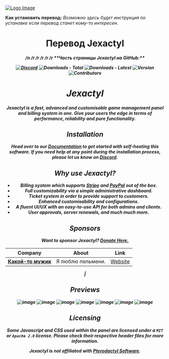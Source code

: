 [![Logo Image](https://cdn.discordapp.com/attachments/1012411945141424218/1012430446556090468/JexactylBannerBasic.jpg)](https://)


**Как установить перевод:**
_Возможно здесь будет инструкция по установке если перевод станет кому-то интересен._

<h1 align="center">Перевод Jexactyl</h1>
<h5 align="center">
    <strong>
/n
/r
/r
/r
/r
/r
**Часть страницы Jexactyl на GitHub:**

[![Discord](https://img.shields.io/discord/922284031129825280?style=for-the-badge)](https://discord.com/invite/qttGR4Z5Pk)
![Downloads - Total](https://img.shields.io/github/downloads/jexactyl/jexactyl/total?style=for-the-badge)
![Downloads - Latest](https://img.shields.io/github/downloads/jexactyl/jexactyl/latest/total?style=for-the-badge)
![Version](https://img.shields.io/github/v/release/jexactyl/jexactyl?style=for-the-badge)
![Contributors](https://img.shields.io/github/contributors-anon/jexactyl/jexactyl?style=for-the-badge)

<h1 align="center">Jexactyl</h1>
<h5 align="center">
    <strong>
        Jexactyl is a fast, advanced and customisable game management panel and billing system in one.
        Give your users the edge in terms of performance, reliability and pure functionality.
    </strong>
</h5>

## Installation
Head over to our [Documentation](https://docs.jexactyl.com) to get started with self-hosting this software.
If you need help at any point during the installation process, please let us know on [Discord](https://discord.com/invite/qttGR4Z5Pk).

## Why use Jexactyl?
* Billing system which supports [Stripe](https://stripe.com) and [PayPal](https://paypal.com) out of the box.
* Full customizability via a simple administrative dashboard.
* Ticket system in order to provide support to customers.
* Enhanced customisability and configurations.
* A fluent UI/UX with an easy-to-use API for both admins and clients.
* User approvals, server renewals, and much much more.

## Sponsors
*Want to sponsor Jexactyl? [Donate Here.](https://donate.stripe.com/6oE02Zftd9cC34IbIS)*

| Company | About | Link |
| ------- | ----- | ------- |
| [**Какой-то мужик**](https://) | Я люблю пельмени. | [Website](https://) |
| 

## Previews
![image](https://user-images.githubusercontent.com/72230943/201116518-af5e3291-74f7-433a-b035-6d80e8c7e8f8.png)
![image](https://user-images.githubusercontent.com/72230943/201116580-ae864e7c-aac7-4766-ab9c-c6cb97d0b015.png)
![image](https://user-images.githubusercontent.com/72230943/201116688-b53d721e-c30f-424e-8a53-025f313ec98f.png)
![image](https://user-images.githubusercontent.com/72230943/201116840-92c00c15-5717-4121-83cd-69397f9bacba.png)
![image](https://user-images.githubusercontent.com/72230943/201116914-8b1c8867-c462-4b25-ae47-803b2e4ea39c.png)
![image](https://user-images.githubusercontent.com/72230943/201116959-a626e6fc-18a9-4c06-869e-2f13b37b8457.png)
![image](https://user-images.githubusercontent.com/72230943/201117028-3db8aa2e-b14b-4679-9f2c-c5afb208767c.png)


## Licensing
Some Javascript and CSS used within the panel are licensed under a `MIT` or `Apache 2.0` license. Please check their
respective header files for more information.

*Jexactyl is not affiliated with [Pterodactyl Software](https://pterodactyl.io).*
